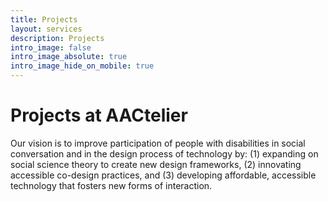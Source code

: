 ```yaml
---
title: Projects
layout: services
description: Projects
intro_image: false
intro_image_absolute: true
intro_image_hide_on_mobile: true
---
```


# Projects at AACtelier

Our vision is to improve participation of people with disabilities in social conversation and in the design process of technology by: (1) expanding on social science theory to create new design frameworks, (2) innovating accessible co-design practices, and (3) developing affordable, accessible technology that fosters new forms of interaction.
